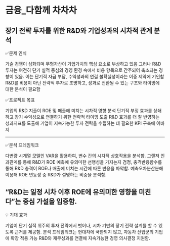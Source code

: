 # 금융_다함께 차차차
장기 전략 투자를 위한 R&amp;D와 기업성과의 시차적 관계 분석
---
✅문제 인식


기술 경쟁이 심화되며 무형자산이 기업가치의 핵심 요소로 부상하고 있음
그러나 R&D 투자는 여전히 단기 실적 중심의 경영 환경 속에서 비용 항목으로 간주되어 축소되는 경향이 있음. 이는 단기적 자금 부담, 수익성과의 연결 불확실성이라는 이중 제약에 기인함
R&D를 비용이 아닌 전략적 투자로 조명하고, 성과로 전환될 수 있는 구조와 타이밍에 대한 분석이 필요함

✅프로젝트 목표


기업의 R&D 지출이 ROE 및 매출에 미치는 시차적 영향 분석
단기적 부정 효과를 상쇄하고 장기 수익성으로 연결하기 위한 전략적 타이밍 도출
R&D 효과를 더 잘 반영하는 성과지표를 도출해 기업이 지속가능한 투자 전략을 수립하는 데 필요한 KPI 구축에 이바지

---
✅분석 프레임워크


다변량 시계열 모델인 VAR을 활용하여, 변수 간의 시차적 상호작용을 분석함. 그랜저 인과관계를 통해 R&D가 ROE 예측에 유의미한 선행성을 가지는지 검정, 충격반응함수를 통해 R&D 충격이 ROE나 매출에 미치는 시간에 따른 반응을 파악함. 예측오차분산분해 이용해 ROE 변동성 중 R&D가 설명하는 비중을 분석함.

“R&D는 일정 시차 이후 ROE에 유의미한 영향을 미친다”는 중심 가설을 입증함.
---
💡 기대 효과

기업이 단기 실적 위주의 투자 전략에서 벗어나, 시차 기반의 장기 전략 설계를 할 수 있도록 근거를 제공함.
분석 프레임워크는 현대차에 국한되지 않고, 자동차 산업군의 기업에 확장 적용 가능
R&D와 재무성과를 연결해 지속가능한 경영 의사결정 지원함.
